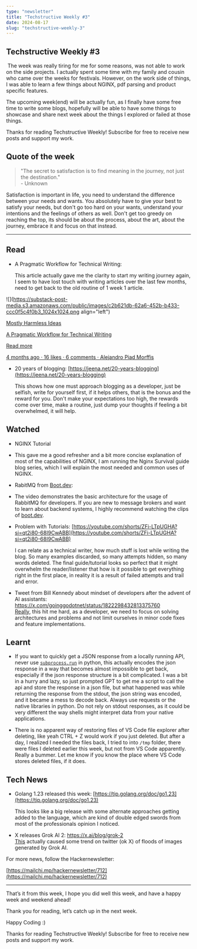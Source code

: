 ```yaml
---
type: "newsletter"
title: "Techstructive Weekly #3"
date: 2024-08-17
slug: "techstructive-weekly-3"
---
```


## Techstructive Weekly #3

 The week was really tiring for me for some reasons, was not able to work on the side projects. I actually spent some time with my family and cousin who came over the weeks for festivals. However, on the work side of things, I was able to learn a few things about NGINX, pdf parsing and product specific features.

The upcoming week(end) will be actually fun, as I finally have some free time to write some blogs, hopefully will be able to have some things to showcase and share next week about the things I explored or failed at those things.

Thanks for reading Techstructive Weekly! Subscribe for free to receive new posts and support my work.

## Quote of the week

> "The secret to satisfaction is to find meaning in the journey, not just the destination."  
> \- Unknown

Satisfaction is important in life, you need to understand the difference between your needs and wants. You absolutely have to give your best to satisfy your needs, but don't go too hard on your wants, understand your intentions and the feelings of others as well. Don't get too greedy on reaching the top, its should be about the process, about the art, about the journey, embrace it and focus on that instead.

---

## Read

* A Pragmatic Workflow for Technical Writing:
    
    This article actually gave me the clarity to start my writing journey again, I seem to have lost touch with writing articles over the last few months, need to get back to the old routine of 1 week 1 article.
    

![](https://substack-post-media.s3.amazonaws.com/public/images/c2b621db-62a6-452b-b433-ccc0f5c4f0b3_1024x1024.png align="left")

[Mostly Harmless Ideas](https://blog.apiad.net/p/a-pragmatic-workflow-for-technical?utm_source=substack&utm_campaign=post_embed&utm_medium=web)

[A Pragmatic Workflow for Technical Writing](https://blog.apiad.net/p/a-pragmatic-workflow-for-technical?utm_source=substack&utm_campaign=post_embed&utm_medium=web)

[Read more](https://blog.apiad.net/p/a-pragmatic-workflow-for-technical?utm_source=substack&utm_campaign=post_embed&utm_medium=web)

[4 months ago · 16 likes · 6 comments · Alejandro Piad Morffis](https://blog.apiad.net/p/a-pragmatic-workflow-for-technical?utm_source=substack&utm_campaign=post_embed&utm_medium=web)

* 20 years of blogging: [https://jeena.net/20-years-blogging](https://jeena.net/20-years-blogging)
    
    This shows how one must approach blogging as a developer, just be selfish, write for yourself first, if it helps others, that is the bonus and the reward for you. Don't make your expectations too high, the rewards come over time, make a routine, just dump your thoughts if feeling a bit overwhelmed, it will help.
    

## Watched

* NGINX Tutorial
    

* This gave me a good refresher and a bit more concise explanation of most of the capabilities of NGINX, I am running the Nginx Survival guide blog series, which I will explain the most needed and common uses of NGINX.
    
* RabitMQ from [Boot.dev](http://Boot.dev):
    

* The video demonstrates the basic architecture for the usage of RabbitMQ for developers. If you are new to message brokers and want to learn about backend systems, I highly recommend watching the clips of [boot.dev](http://boot.dev).
    
* Problem with Tutorials: [https://youtube.com/shorts/ZFi-LTpUGHA?si=qt2i80-68I9CwABB](https://youtube.com/shorts/ZFi-LTpUGHA?si=qt2i80-68I9CwABB)
    
    I can relate as a technical writer, how much stuff is lost while writing the blog. So many examples discarded, so many attempts hidden, so many words deleted. The final guide/tutorial looks so perfect that it might overwhelm the reader/listener that how is it possible to get everything right in the first place, in reality it is a result of failed attempts and trail and error.
    
* Tweet from Bill Kennedy about mindset of developers after the advent of AI assistants: [https://x.com/goinggodotnet/status/1822298432813375760  
    Really](https://x.com/goinggodotnet/status/1822298432813375760￼Really), this hit me hard, as a developer, we need to focus on solving architectures and problems and not limit ourselves in minor code fixes and feature implementations.
    

## Learnt

* If you want to quickly get a JSON response from a locally running API, never use [`subprocess.run`](http://subprocess.run) in python, this actually encodes the json response in a way that becomes almost impossible to get back, especially if the json response structure is a bit complicated. I was a bit in a hurry and lazy, so just prompted GPT to get me a script to call the api and store the response in a json file, but what happened was while returning the response from the stdout, the json string was encoded, and it became a mess to decode back. Always use requests or the native libraries in python. Do not rely on stdout responses, as it could be very different the way shells might interpret data from your native applications.
    
* There is no apparent way of restoring files of VS Code file explorer after deleting, like yeah CTRL + Z would work if you just deleted. But after a day, I realized I needed the files back, I tried to into `/tmp` folder, there were files I deleted earlier this week, but not from VS Code apparently. Really a bummer. Let me know if you know the place where VS Code stores deleted files, if it does.
    

## Tech News

* Golang 1.23 released this week: [https://tip.golang.org/doc/go1.23](https://tip.golang.org/doc/go1.23)
    
    This looks like a big release with some alternate approaches getting added to the language, which are kind of double edged swords from most of the professionals opinion I noticed.
    
* X releases Grok AI 2: [https://x.ai/blog/grok-2  
    This](https://x.ai/blog/grok-2￼This) actually caused some trend on twitter (ok X) of floods of images generated by Grok AI.
    

For more news, follow the Hackernewsletter:

[https://mailchi.mp/hackernewsletter/712](https://mailchi.mp/hackernewsletter/712)

---

That’s it from this week, I hope you did well this week, and have a happy week and weekend ahead!

Thank you for reading, let’s catch up in the next week.

Happy Coding :)

Thanks for reading Techstructive Weekly! Subscribe for free to receive new posts and support my work.
